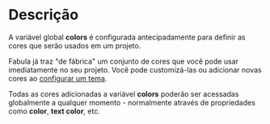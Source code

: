 # Descrição

A variável global **colors** é configurada antecipadamente para definir as cores que serão usados em um projeto.

Fabula já traz "de fábrica" um conjunto de cores que você pode usar imediatamente no seu projeto. Você pode customizá-las ou adicionar novas cores ao [configurar um tema](/docs/getting-started/customizing).

Todas as cores adicionadas a variável **colors** poderão ser acessadas globalmente a qualquer momento - normalmente através de propriedades como **color**, **text color**, etc.